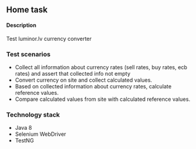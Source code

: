 ## Home task

#### Description
Test luminor.lv currency converter

### Test scenarios

* Collect all information about currency rates (sell rates, buy rates, ecb rates) and assert that collected info not empty
* Convert currency on site and collect calculated values.
* Based on collected information about currency rates, calculate reference values.
* Compare calculated values from site with calculated reference values.

### Technology stack
* Java 8
* Selenium WebDriver
* TestNG
